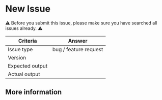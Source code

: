 # New Issue
⚠️ Before you submit this issue, please make sure you have searched all issues already. ⚠️

Criteria | Answer
--- | ---
Issue type | bug / feature request
Version | 
Expected output |
Actual output |

## More information
<!-- You can add more info about your issue here: -->
